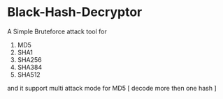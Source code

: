 # Black-Hash-Decryptor

A Simple Bruteforce attack tool for 
1. MD5
2. SHA1
3. SHA256
4. SHA384
5. SHA512

and it support multi attack mode for MD5 [ decode more then one hash ]
